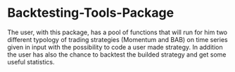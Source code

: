 # Backtesting-Tools-Package
The user, with this package, has a pool of functions that will run for him two different typology of trading strategies (Momentum and BAB) on time series given in input with the possibility to code a user made strategy. In addition the user has also the chance to backtest the builded strategy and get some useful statistics.
